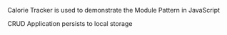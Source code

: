 Calorie Tracker is used to demonstrate the Module Pattern in JavaScript

CRUD Application persists to local storage
